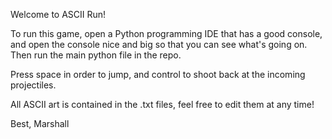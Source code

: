 Welcome to ASCII Run!

To run this game, open a Python programming IDE that has a good console, and open the console nice and big so that you can see what's going on. Then run the main python file in the repo.

Press space in order to jump, and control to shoot back at the incoming projectiles.

All ASCII art is contained in the .txt files, feel free to edit them at any time!

Best,
Marshall
